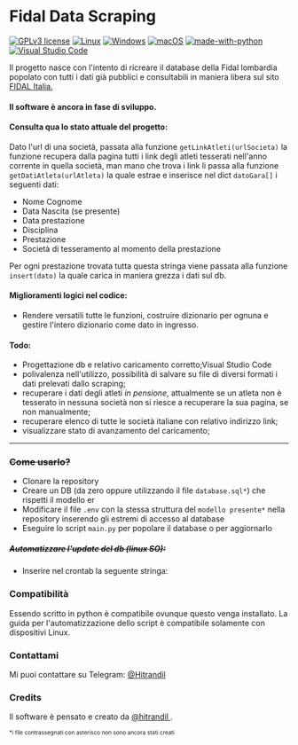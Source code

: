 # Fidal Data Scraping

 [![GPLv3 license](https://img.shields.io/badge/License-GPLv3-blue.svg)](http://perso.crans.org/besson/LICENSE.html) [![Linux](https://svgshare.com/i/Zhy.svg)](https://svgshare.com/i/Zhy.svg) [![Windows](https://svgshare.com/i/ZhY.svg)](https://svgshare.com/i/ZhY.svg) [![macOS](https://svgshare.com/i/ZjP.svg)](https://svgshare.com/i/ZjP.svg) [![made-with-python](https://img.shields.io/badge/Made%20with-Python-1f425f.svg)](https://www.python.org/)  [![Visual Studio Code](https://img.shields.io/badge/--007ACC?logo=visual%20studio%20code&logoColor=ffffff)](https://code.visualstudio.com/) 

Il progetto nasce con l'intento di ricreare il database della Fidal lombardia popolato con tutti i dati già pubblici e consultabili in maniera libera sul sito <a href="https://fidal.it" target="_blank" rel="noopener noreferrer"> FIDAL Italia. </a>

#### Il software è ancora in fase di sviluppo. 

#### Consulta qua lo stato attuale del progetto:

Dato l'url di una società, passata alla funzione `getLinkAtleti(urlSocieta)` la funzione recupera dalla pagina tutti i link degli atleti tesserati nell'anno corrente in quella società, man mano che trova i link li passa alla funzione `getDatiAtleta(urlAtleta)` la quale estrae e inserisce nel dict `datoGara[]` i seguenti dati:

* Nome Cognome
* Data Nascita (se presente)
* Data prestazione
* Disciplina
* Prestazione
* Società di tesseramento al momento della prestazione

Per ogni prestazione trovata tutta questa stringa viene passata alla funzione `insert(dato)` la quale carica in maniera grezza i dati sul db.

#### Miglioramenti logici nel codice:

* Rendere versatili tutte le funzioni, costruire dizionario per ognuna e gestire l'intero dizionario come dato in ingresso.

#### Todo:

* Progettazione db e relativo caricamento corretto;Visual Studio Code
* polivalenza nell'utilizzo, possibilità di salvare su file di diversi formati i dati prelevati dallo scraping;
* recuperare i dati degli atleti *in pensione*, attualmente se un atleta non è tesserato in nessuna società non si riesce a recuperare la sua pagina, se non manualmente;
* recuperare elenco di tutte le società italiane con relativo indirizzo link;
* visualizzare stato di avanzamento del caricamento;

<hr>

### ~~Come usarlo?~~

* Clonare la repository
* Creare un DB (da zero oppure utilizzando il file `database.sql*`)  che rispetti il modello er
* Modificare il file `.env` con la stessa struttura del `modello presente*`  nella repository inserendo gli estremi di accesso al database
* Eseguire lo script `main.py` per popolare il database o per aggiornarlo

##### ~~Automatizzare l'update del db (linux SO):~~

* Inserire nel crontab la seguente stringa:

### Compatibilità

Essendo scritto in python è compatibile ovunque questo venga installato. La guida per l'automatizzazione dello script è compatibile solamente con dispositivi Linux.

### Contattami

Mi puoi contattare su Telegram: <a href="https:t.me/hitrandil">@Hitrandil </a>

### Credits 

Il software è pensato e creato da <a href = "https://github.com/Hitrandil/">@hitrandil </a>.

<span style = "font-size: 10px;"> *i file contrassegnati con asterisco non sono ancora stati creati </span>



